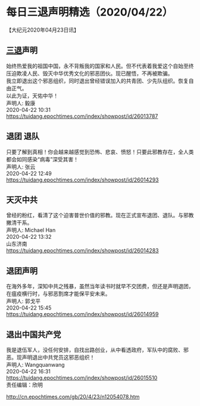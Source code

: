 # 每日三退声明精选（2020/04/22）
  
  
【大纪元2020年04月23日讯】  
## <a href="http://cn.epochtimes.com/gb/tag/%E4%B8%89%E9%80%80.html">三退</a>声明  
始终热爱我的祖国中国，永不背叛我的国家和人民。但不代表着我爱这个自始至终压迫欺凌人民、毁灭中华优秀文化的邪恶团伙。现已醒悟，不再被欺骗。  
我立即退出这个邪恶组织，同时退出曾经错误加入的共青团、少先队组织。恢复自由正气。  
以此为证，天佑中华！  
声明人: 毅康  
2020-04-22 10:31  
https://tuidang.epochtimes.com/index/showpost/id/26013787  
## 退团 退队  
只要了解到真相！你会越来越感觉到恐怖、悲哀、愤怒！只要此邪教存在，全人类都会如同感染“病毒”深受其害！  
声明人: 张云  
2020-04-22 12:49  
https://tuidang.epochtimes.com/index/showpost/id/26014293  
## 天灭中共  
曾经的粉红，看清了这个迫害普世价值的邪教。现在正式宣布退团、退队。与邪教撇清干系。  
声明人: Michael Han  
2020-04-22 13:32  
山东济南  
https://tuidang.epochtimes.com/index/showpost/id/26014283  
## 退团声明  
在海外多年，深知中共之残暴，虽然当年读书时就早不交团费，但还是声明退团，在瘟疫横行时，与邪恶割席才能保平安未来。  
声明人: 郭戈平  
2020-04-22 15:45  
https://tuidang.epochtimes.com/index/showpost/id/26014959  
## 退出中国共产党  
我是退伍军人，没任何安排，自找出路创业，从中看透政府，军队中的腐败、邪恶。现声明退出中共党员这邪恶组织！  
声明人: Wangquanwang  
2020-04-22 16:31  
https://tuidang.epochtimes.com/index/showpost/id/26015510  
责任编辑：欣明  
  
  
  
http://cn.epochtimes.com/gb/20/4/23/n12054078.htm
